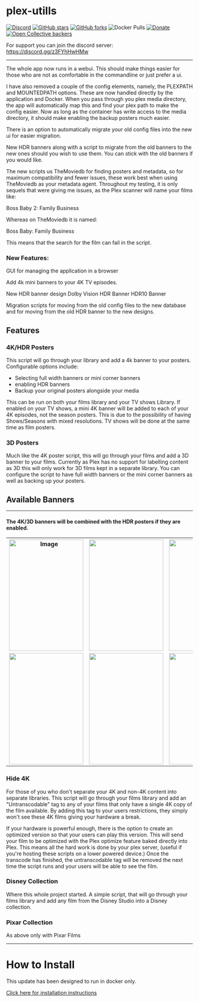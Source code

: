 # plex-utills

[![Discord](https://img.shields.io/discord/353584415374573570?color=lightgrey&logo=discord&logoColor=303030&style=for-the-badge)](https://discord.gg/z3FYhHwHMw)
[![GitHub stars](https://img.shields.io/github/stars/jkirkcaldy/plex-utills?color=lightgrey&logoColor=333333&style=for-the-badge)](https://github.com/jkirkcaldy/plex-utills/stargazers)
[![GitHub forks](https://img.shields.io/github/forks/jkirkcaldy/plex-utills?color=lightgrey&logoColor=333333&style=for-the-badge)](https://github.com/jkirkcaldy/plex-utills/network)
![Docker Pulls](https://img.shields.io/docker/pulls/jkirkcaldy/plex-utills?color=lightgrey&logo=docker&logoColor=333333&style=for-the-badge)
[![Donate](https://img.shields.io/badge/Donate-PayPal?logo=paypal&logoColor=303030&style=for-the-badge&color=505050)](https://www.paypal.com/paypalme/jkirkcaldy)
[![Open Collective backers](https://img.shields.io/opencollective/backers/themainframe?logo=opencollective&logoColor=303030&style=for-the-badge)](https://opencollective.com/themainframe)

For support you can join the discord server: https://discord.gg/z3FYhHwHMw


---
The whole app now runs in a webui. This should make things easier for those who are not as comfortable in the commandline or just prefer a ui. 

I have also removed a couple of the config elements, namely, the PLEXPATH and MOUNTEDPATH options. These are now handled directly by the application and Docker. When you pass through you plex media directory, the app will automatically map this and find your plex path to make the config easier. Now as long as the container has write access to the media directory, it should make enabling the backup posters much easier. 

There is an option to automatically migrate your old config files into the new ui for easier migration. 

New HDR banners along with a script to migrate from the old banners to the new ones should you wish to use them. You can stick with the old banners if you would like. 

The new scripts us TheMoviedb for finding posters and metadata, so for maximum compatibility and fewer issues, these work best when using TheMoviedb as your metadata agent. Throughout my testing, it is only sequels that were giving me issues, as the Plex scanner will name your films like: 

Boss Baby 2: Family Business

Whereas on TheMoviedb it is named:

Boss Baby: Family Business 

This means that the search for the film can fail in the script. 

### New Features:
GUI for managing the application in a browser

Add 4k mini banners to your 4K TV episodes. 

New HDR banner design
Dolby Vision HDR Banner
HDR10 Banner

Migration scripts for moving from the old config files to the new database and for moving from the old HDR banner to the new designs. 


## Features

### 4K/HDR Posters



This script will go through your library and add a 4k banner to your posters. Configurable options include:

-   Selecting full width banners or mini corner banners
-   enabling HDR banners
-   Backup your original posters alongside your media

This can be run on both your films library and your TV shows Library. If enabled on your TV shows, a mini 4K banner will be added to each of your 4K episodes, not the season posters. This is due to the possibility of having Shows/Seasons with mixed resolutions. TV shows will be done at the same time as film posters.


### 3D Posters


Much like the 4K poster script, this will go through your films and add a 3D banner to your films. Currently as Plex has no support for labelling content as 3D this will only work for 3D films kept in a separate library. You can configure the script to have full width banners or the mini corner banners as well as backing up your posters.

Available Banners
-----------------

* * * * *

#### The 4K/3D banners will be combined with the HDR posters if they are enabled.

 
<table class="tg">
  <tr>
    <th class="tg-0pky"><img src="https://raw.githubusercontent.com/jkirkcaldy/plex-utills/f0d354387c1010d55066ae971c8f44874ca11906/app/img/Examples/4k_banner.png" alt="Image" width="200" height="300"></th>
    <th class="tg-0lax"><img src="https://raw.githubusercontent.com/jkirkcaldy/plex-utills/f0d354387c1010d55066ae971c8f44874ca11906/app/img/Examples/mini4k.png" width="200" height="300"></th>
    <th class="tg-0lax"><img src="https://raw.githubusercontent.com/jkirkcaldy/plex-utills/f0d354387c1010d55066ae971c8f44874ca11906/app/img/Examples/3D_banner.png" width="200" height="300"></th>
    <th class="tg-0lax"><img src="https://raw.githubusercontent.com/jkirkcaldy/plex-utills/f0d354387c1010d55066ae971c8f44874ca11906/app/img/Examples/mini3d.png" width="200" height="300"></th>
  </tr>
  <tr>
    <td class="tg-0lax"><img src="https://raw.githubusercontent.com/jkirkcaldy/plex-utills/f0d354387c1010d55066ae971c8f44874ca11906/app/img/Examples/old_hdr.png" width="200" height="300"></td>
    <td class="tg-0lax"><img src="https://raw.githubusercontent.com/jkirkcaldy/plex-utills/f0d354387c1010d55066ae971c8f44874ca11906/app/img/Examples/new_hdr.png" width="200" height="300"></td>
    <td class="tg-0lax"><img src="https://raw.githubusercontent.com/jkirkcaldy/plex-utills/f0d354387c1010d55066ae971c8f44874ca11906/app/img/Examples/new_dolby_vision.png" width="200" height="300"></td>
    <td class="tg-0lax"><img src="https://raw.githubusercontent.com/jkirkcaldy/plex-utills/f0d354387c1010d55066ae971c8f44874ca11906/app/img/Examples/new_hdr10.png" width="200" height="300"></td>
  </tr>
</table>



### Hide 4K

For those of you who don't separate your 4K and non-4K content into separate libraries. This script will go through your films library and add an "Untranscodable" tag to any of your films that only have a single 4K copy of the film available. By adding this tag to your users restrictions, they simply won't see these 4K films giving your hardware a break.

If your hardware is powerful enough, there is the option to create an optimized version so that your users can play this version. This will send your film to be optimized with the Plex optimize feature baked directly into Plex. This means all the hard work is done by your plex server, (useful if you're hosting these scripts on a lower powered device.) Once the transcode has finished, the untranscodable tag will be removed the next time the script runs and your users will be able to see the film.

### Disney Collection



Where this whole project started. A simple script, that will go through your films library and add any film from the Disney Studio into a Disney collection.

### Pixar Collection

As above only with Pixar Films

****

# How to Install

This update has been designed to run in docker only. 

[Click here for installation instructions](https://github.com/jkirkcaldy/plex-utills/wiki)

